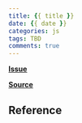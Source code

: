 ```yaml
---
title: {{ title }}
date: {{ date }}
categories: js
tags: TBD
comments: true
---
```


[**Issue**](https://github.com/xianshenglu/blog/issues/)

[**Source**](https://github.com/xianshenglu/blog/blob/master/source/_posts/.md)

## Reference
